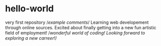 # hello-world
very first repository
/*example comments*/ Learning web developement through online sources. Excited about finally getting into a new fun artistic field of employment!
/*wonderful world of coding!  Looking forward to exploring a new carreer!*/


